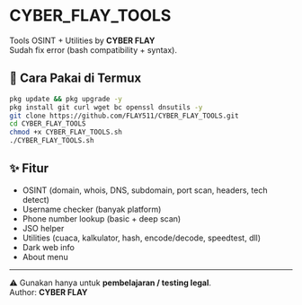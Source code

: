 # CYBER_FLAY_TOOLS

Tools OSINT + Utilities by **CYBER FLAY**  
Sudah fix error (bash compatibility + syntax).

## 🔧 Cara Pakai di Termux

```bash
pkg update && pkg upgrade -y
pkg install git curl wget bc openssl dnsutils -y
git clone https://github.com/FLAY511/CYBER_FLAY_TOOLS.git
cd CYBER_FLAY_TOOLS
chmod +x CYBER_FLAY_TOOLS.sh
./CYBER_FLAY_TOOLS.sh
```

## ✨ Fitur
- OSINT (domain, whois, DNS, subdomain, port scan, headers, tech detect)
- Username checker (banyak platform)
- Phone number lookup (basic + deep scan)
- JSO helper
- Utilities (cuaca, kalkulator, hash, encode/decode, speedtest, dll)
- Dark web info
- About menu

---

⚠️ Gunakan hanya untuk **pembelajaran / testing legal**.  
Author: **CYBER FLAY**

